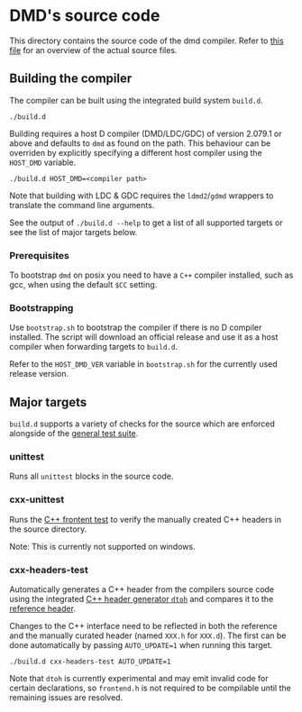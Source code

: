 # DMD's source code

This directory contains the source code of the dmd compiler.
Refer to [this file](dmd/README.md) for an overview of the actual source files.

## Building the compiler

The compiler can be built using the integrated build system `build.d`.

```console
./build.d
```

Building requires a host D compiler (DMD/LDC/GDC) of version 2.079.1 or above
and defaults to `dmd` as found on the path. This behaviour can be overriden
by explicitly specifying a different host compiler using the `HOST_DMD` variable.

```console
./build.d HOST_DMD=<compiler path>
```

Note that building with LDC & GDC requires the `ldmd2`/`gdmd` wrappers to
translate the command line arguments.

See the output of `./build.d --help` to get a list of all supported targets
or see the list of major targets below.

### Prerequisites

To bootstrap `dmd` on posix you need to have a `C++` compiler installed,
such as gcc, when using the default `$CC` setting.

### Bootstrapping

Use `bootstrap.sh` to bootstrap the compiler if there is no D compiler
installed. The script will download an official release and use it
as a host compiler when forwarding targets to `build.d`.

Refer to the `HOST_DMD_VER` variable in `bootstrap.sh` for the currently
used release version.

## Major targets

`build.d` supports a variety of checks for the source which are enforced
alongside of the [general test suite](../test/README.md).

### unittest

Runs all `unittest` blocks in the source code.

### cxx-unittest

Runs the [C++ frontent test](tests/cxxfrontend.cc) to verify the manually
created C++ headers in the source directory.

Note: This is currently not supported on windows.

### cxx-headers-test

Automatically generates a C++ header from the compilers source code using
the integrated [C++ header generator `dtoh`](dmd/dtoh.d) and compares it
to the [reference header](dmd/frontend.h).

Changes to the C++ interface need to be reflected in both the reference
and the manually curated header (named `XXX.h` for `XXX.d`). The first
can be done automatically by passing `AUTO_UPDATE=1` when running this
target.

```console
./build.d cxx-headers-test AUTO_UPDATE=1
```

Note that `dtoh` is currently experimental and may emit invalid code for
certain declarations, so `frontend.h` is not required to be compilable
until the remaining issues are resolved.
